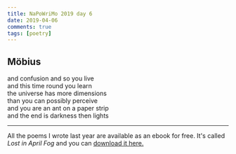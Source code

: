 ```yaml
---   
title: NaPoWriMo 2019 day 6  
date: 2019-04-06 
comments: true  
tags: [poetry] 
---  
```

<h2>Möbius</h2>  

and confusion and so you live  
and this time round you learn  
the universe has more dimensions  
than you can possibly perceive  
and you are an ant on a paper strip  
and the end is darkness then lights  

<hr />  

   
<p>All the poems I wrote last year are available as an ebook for free. It's called <em>Lost in April Fog </em>and you can <a href="/aprilfog/">download it here. </a></p>  

